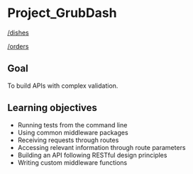 # Project_GrubDash

[/dishes](https://fierce-hollows-10891.herokuapp.com/dishes)

[/orders](https://fierce-hollows-10891.herokuapp.com/orders)

## Goal
To build APIs with complex validation.

## Learning objectives

- Running tests from the command line
- Using common middleware packages
- Receiving requests through routes
- Accessing relevant information through route parameters
- Building an API following RESTful design principles
- Writing custom middleware functions
